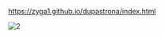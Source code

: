 https://zyga1.github.io/dupastrona/index.html

![2](https://github.com/ZYGA1/dupastrona/assets/145481853/92a4c769-c5a9-40e5-82ac-3377de7dea39)
